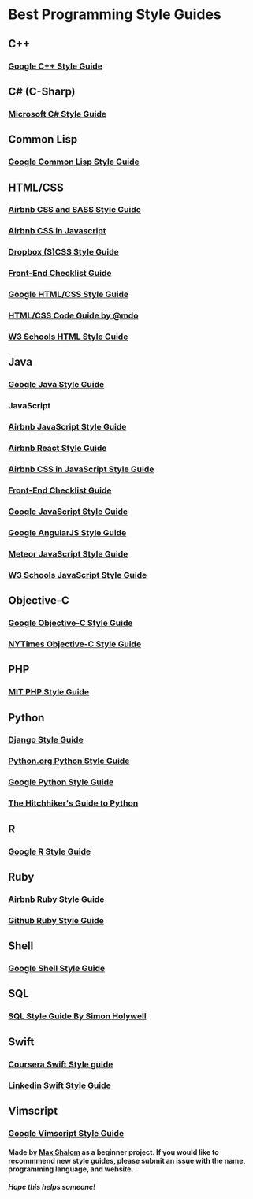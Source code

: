 # Best Programming Style Guides

## C++

### [Google C++ Style Guide](https://google.github.io/styleguide/cppguide.html)



## C# (C-Sharp)

### [Microsoft C# Style Guide](https://docs.microsoft.com/en-us/dotnet/csharp/programming-guide/index)



## Common Lisp

### [Google Common Lisp Style Guide](https://google.github.io/styleguide/lispguide.xml)



## HTML/CSS

### [Airbnb CSS and SASS Style Guide](http://css-styleguide.surge.sh/)

### [Airbnb CSS in Javascript](https://github.com/airbnb/javascript/blob/master/css-in-javascript/README.md)

### [Dropbox (S)CSS Style Guide](https://github.com/dropbox/css-style-guide/blob/master/README.md)

### [Front-End Checklist Guide](https://frontendchecklist.io/)

### [Google HTML/CSS Style Guide](https://google.github.io/styleguide/htmlcssguide.html)

### [HTML/CSS Code Guide by @mdo](http://codeguide.co/)

### [W3 Schools HTML Style Guide](https://www.w3schools.com/htmL/html5_syntax.asp)



## Java

### [Google Java Style Guide](https://google.github.io/styleguide/javaguide.html)



### JavaScript

### [Airbnb JavaScript Style Guide](http://airbnb.io/javascript/)

### [Airbnb React Style Guide](https://github.com/airbnb/javascript/blob/master/react/README.md)


### [Airbnb CSS in JavaScript Style Guide](https://github.com/airbnb/javascript/blob/master/css-in-javascript/README.md)

### [Front-End Checklist Guide](https://frontendchecklist.io/)

### [Google JavaScript Style Guide](https://google.github.io/styleguide/jsguide.html)

### [Google AngularJS Style Guide](https://google.github.io/styleguide/angularjs-google-style.html)

### [Meteor JavaScript Style Guide](https://guide.meteor.com/code-style.html)

### [W3 Schools JavaScript Style Guide](https://www.w3schools.com/js/js_conventions.asp)



## Objective-C

### [Google Objective-C Style Guide](https://google.github.io/styleguide/objcguide.html)

### [NYTimes Objective-C Style Guide](https://github.com/NYTimes/objective-c-style-guide/blob/master/README.md)


## PHP

### [MIT PHP Style Guide](http://mitsloan.mit.edu/shared/content/PHP_Code_Style_Guide.php)


## Python

### [Django Style Guide](https://docs.djangoproject.com/en/dev/internals/contributing/writing-code/coding-style/)

### [Python.org Python Style Guide](https://www.python.org/dev/peps/pep-0008/)

### [Google Python Style Guide](https://google.github.io/styleguide/pyguide.html)

### [The Hitchhiker's Guide to Python](http://docs.python-guide.org/en/latest/writing/style/)



## R

### [Google R Style Guide](https://google.github.io/styleguide/Rguide.xml)



## Ruby

### [Airbnb Ruby Style Guide](https://github.com/airbnb/ruby/blob/master/README.md)

### [Github Ruby Style Guide](https://github.com/github/rubocop-github/blob/master/STYLEGUIDE.md)



## Shell

### [Google Shell Style Guide](https://google.github.io/styleguide/shell.xml)



## SQL

### [SQL Style Guide By Simon Holywell](www.sqlstyle.guide/)



## Swift

### [Coursera Swift Style guide](https://github.com/coursera/swift-style-guide/blob/master/README.md)

### [Linkedin Swift Style Guide](https://github.com/linkedin/swift-style-guide/blob/master/README.md)



## Vimscript

### [Google Vimscript Style Guide](https://google.github.io/styleguide/lispguide.xml)



#### Made by [Max Shalom](https://github.com/MaxShalom) as a beginner project. If you would like to recommmend new style guides, please submit an issue with the name, programming language, and website.
##### Hope this helps someone!
